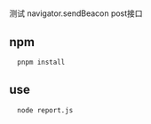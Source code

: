 
##
测试 navigator.sendBeacon post接口

## npm

```bash
  pnpm install
```
## use
```bash
  node report.js
```